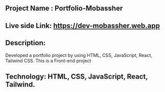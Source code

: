 ## Project Name : Portfolio-Mobassher

## Live side Link: https://dev-mobassher.web.app

## Description: 
Developed a portfolio project by using HTML, CSS, JavaScript, React, Tailwind CSS. This is a Front-end project

## Technology: HTML, CSS, JavaScript, React, Tailwind.
